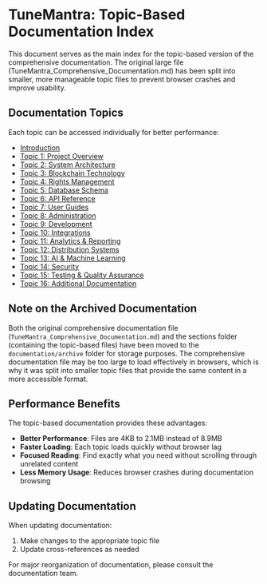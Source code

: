 # TuneMantra: Topic-Based Documentation Index

This document serves as the main index for the topic-based version of the comprehensive documentation. 
The original large file (TuneMantra_Comprehensive_Documentation.md) has been split into smaller, 
more manageable topic files to prevent browser crashes and improve usability.

## Documentation Topics

Each topic can be accessed individually for better performance:

- [Introduction](archive/sections/topics/00_Introduction.md)
- [Topic 1: Project Overview](archive/sections/topics/01_Project_Overview.md)
- [Topic 2: System Architecture](archive/sections/topics/02_System_Architecture.md)
- [Topic 3: Blockchain Technology](archive/sections/topics/03_Blockchain_Technology.md)
- [Topic 4: Rights Management](archive/sections/topics/04_Rights_Management.md)
- [Topic 5: Database Schema](archive/sections/topics/05_Database_Schema.md)
- [Topic 6: API Reference](archive/sections/topics/06_API_Reference.md)
- [Topic 7: User Guides](archive/sections/topics/07_User_Guides.md)
- [Topic 8: Administration](archive/sections/topics/08_Administration.md)
- [Topic 9: Development](archive/sections/topics/09_Development.md)
- [Topic 10: Integrations](archive/sections/topics/10_Integrations.md)
- [Topic 11: Analytics & Reporting](archive/sections/topics/11_Analytics___Reporting.md)
- [Topic 12: Distribution Systems](archive/sections/topics/12_Distribution_Systems.md)
- [Topic 13: AI & Machine Learning](archive/sections/topics/13_AI___Machine_Learning.md)
- [Topic 14: Security](archive/sections/topics/14_Security.md)
- [Topic 15: Testing & Quality Assurance](archive/sections/topics/15_Testing___Quality_Assurance.md)
- [Topic 16: Additional Documentation](archive/sections/topics/16_Additional_Documentation.md)

## Note on the Archived Documentation

Both the original comprehensive documentation file (`TuneMantra_Comprehensive_Documentation.md`) and the sections folder (containing the topic-based files) 
have been moved to the `documentation/archive` folder for storage purposes. The comprehensive documentation file may be too large 
to load effectively in browsers, which is why it was split into smaller topic files that provide the same content in a more 
accessible format.

## Performance Benefits

The topic-based documentation provides these advantages:

- **Better Performance**: Files are 4KB to 2.1MB instead of 8.9MB
- **Faster Loading**: Each topic loads quickly without browser lag
- **Focused Reading**: Find exactly what you need without scrolling through unrelated content
- **Less Memory Usage**: Reduces browser crashes during documentation browsing

## Updating Documentation

When updating documentation:

1. Make changes to the appropriate topic file
2. Update cross-references as needed

For major reorganization of documentation, please consult the documentation team.